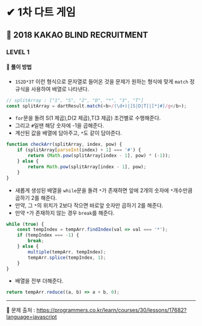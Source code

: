 # ✔ 1차 다트 게임
## 🌈 2018 KAKAO BLIND RECRUITMENT
### LEVEL 1
#### 🔸 풀이 방법
- `1S2D*3T` 이런 형식으로 문자열로 들어온 것을 문제가 원하는 형식에 맞게 `match` 정규식을 사용하여 배열로 나타낸다.
```javascript
// splitArray : ["1", "S", "2", "D", "*", "3", "T"]
const splitArray = dartResult.match(<b>/(\d+)|[S|D|T]|[*|#]/g</b>);
```
- `for`문을 돌려 S(1 제곱),D(2 제곱),T(3 제곱) 조건별로 수행해준다.
- 그리고 `#`일땐 해당 숫자에 -1을 곱해준다.
- 계산된 값을 배열에 담아주고, `*`도 같이 담아준다.
```javascript
function checkArr(splitArray, index, pow) {
    if (splitArray[parseInt(index) + 1] === '#') {
        return (Math.pow(splitArray[index - 1], pow) * (-1));
    } else {
        return Math.pow(splitArray[index - 1], pow);
    }
}
```
- 새롭게 생성된 배열을 `while`문을 돌려 `*`가 존재하면 앞에 2개의 숫자에 `*`개수만큼 곱하기 2를 해준다.
- 만약, 그 `*`의 위치가 2보다 작으면 바로앞 숫자만 곱하기 2를 해준다.
- 만약 `*`가 존재하지 않는 경우 `break`를 해준다.
```javascript
while (true) {
    const tempIndex = tempArr.findIndex(val => val === '*');
    if (tempIndex === -1) {
        break;
    } else {
        multiple(tempArr, tempIndex);
        tempArr.splice(tempIndex, 1);
    }
}
```
- 배열을 전부 더해준다.
```javascript
return tempArr.reduce((a, b) => a + b, 0);
```

<hr>

📌 문제 출처 : https://programmers.co.kr/learn/courses/30/lessons/17682?language=javascript
